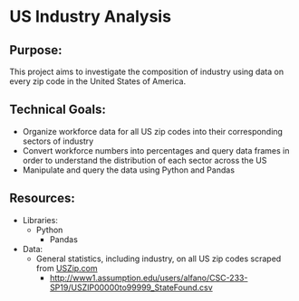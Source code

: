 # US Industry Analysis

## Purpose:
This project aims to investigate the composition of industry using data on every zip code in the United States of America.

## Technical Goals:
* Organize workforce data for all US zip codes into their corresponding sectors of industry
* Convert workforce numbers into percentages and query data frames in order to understand the distribution of each sector across the US
* Manipulate and query the data using Python and Pandas

## Resources:
* Libraries:
    * Python
        * Pandas
* Data:
    * General statistics, including industry, on all US zip codes scraped from [USZip.com](https://www.uszip.com/)
        * http://www1.assumption.edu/users/alfano/CSC-233-SP19/USZIP00000to99999_StateFound.csv